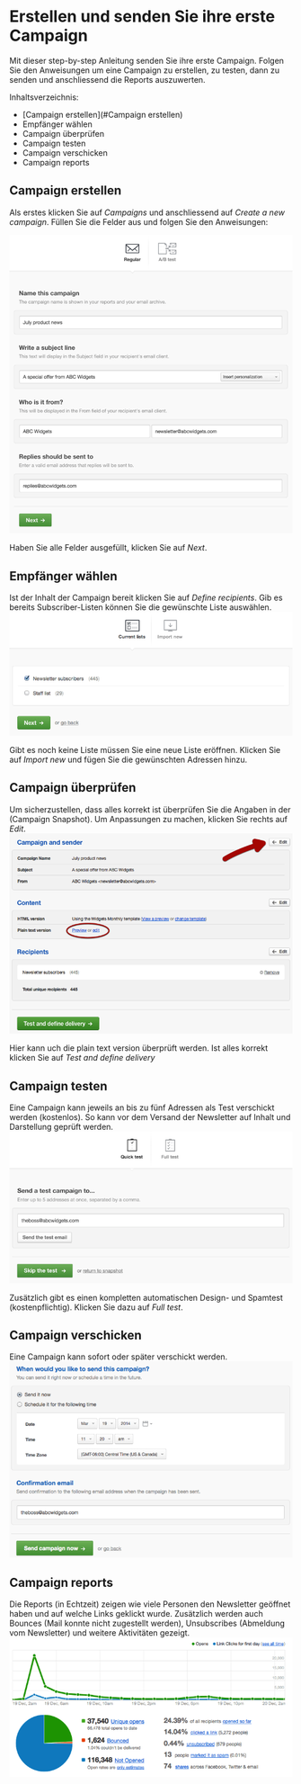# Erstellen und senden Sie ihre erste Campaign

Mit dieser step-by-step Anleitung senden Sie ihre erste Campaign. Folgen Sie den Anweisungen um eine Campaign zu erstellen, zu testen, dann zu senden und anschliessend die Reports auszuwerten.

Inhaltsverzeichnis:

- [Campaign erstellen](#Campaign erstellen)
- Empfänger wählen
- Campaign überprüfen
- Campaign testen
- Campaign verschicken
- Campaign reports

## Campaign erstellen

Als erstes klicken Sie auf *Campaigns* und anschliessend auf *Create a new campaign*. Füllen Sie die Felder aus und folgen Sie den Anweisungen:

![regular-define-details](https://github.com/frappant/CampaignMonitor/blob/master/Images/regular-define-details.png "regular-define-details")


Haben Sie alle Felder ausgefüllt, klicken Sie auf *Next*.

## Empfänger wählen
Ist der Inhalt der Campaign bereit klicken Sie auf *Define recipients*. Gib es bereits Subscriber-Listen können Sie die gewünschte Liste auswählen.
![current-lists](https://github.com/frappant/CampaignMonitor/blob/master/Images/current-lists.png "current-lists")

Gibt es noch keine Liste müssen Sie eine neue Liste eröffnen. Klicken Sie auf *Import new* und fügen Sie die gewünschten Adressen hinzu.


## Campaign überprüfen
Um sicherzustellen, dass alles korrekt ist überprüfen Sie die Angaben in der (Campaign Snapshot). Um Anpassungen zu machen, klicken Sie rechts auf *Edit*.
![campaign-snapshot-a2](https://github.com/frappant/CampaignMonitor/blob/master/Images/campaign-snapshot-a2.png "campaign-snapshot-a2")

Hier kann uch die plain text version überprüft werden. Ist alles korrekt klicken Sie auf *Test and define delivery*


## Campaign testen

Eine Campaign kann jeweils an bis zu fünf Adressen als Test verschickt werden (kostenlos). So kann vor dem Versand der Newsletter auf Inhalt und Darstellung geprüft werden.
![quick-test-a2](https://github.com/frappant/CampaignMonitor/blob/master/Images/quick-test-a2.png "quick-test-a2")

Zusätzlich gibt es einen kompletten automatischen Design- und Spamtest (kostenpflichtig). Klicken Sie dazu auf *Full test*.

## Campaign verschicken
Eine Campaign kann sofort oder später verschickt werden.
![send-now](https://github.com/frappant/CampaignMonitor/blob/master/Images/send-now.png "send-now")


## Campaign reports
Die Reports (in Echtzeit) zeigen wie viele Personen den Newsletter geöffnet haben und auf welche Links geklickt wurde. Zusätzlich werden auch Bounces (Mail konnte nicht zugestellt werden), Unsubscribes (Abmeldung vom Newsletter) und weitere Aktivitäten gezeigt.
![report-snapshot-a3](https://github.com/frappant/CampaignMonitor/blob/master/Images/report-snapshot-a3.png "report-snapshot-a3")